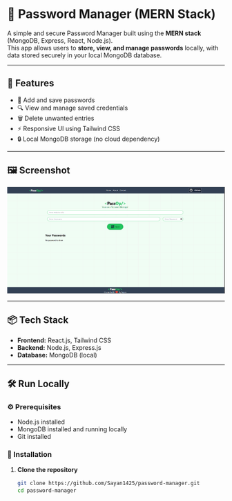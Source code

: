 # 🔐 Password Manager (MERN Stack)

A simple and secure Password Manager built using the **MERN stack** (MongoDB, Express, React, Node.js).  
This app allows users to **store, view, and manage passwords** locally, with data stored securely in your local MongoDB database.

---

## 🚀 Features

- 📝 Add and save passwords
- 🔍 View and manage saved credentials
- 🗑️ Delete unwanted entries
- ⚡ Responsive UI using Tailwind CSS
- 🔒 Local MongoDB storage (no cloud dependency)

---

## 🖼️ Screenshot

![Password Manager Screenshot](./ss.png)

---

## 📦 Tech Stack

- **Frontend:** React.js, Tailwind CSS  
- **Backend:** Node.js, Express.js  
- **Database:** MongoDB (local)

---

## 🛠️ Run Locally

### ⚙️ Prerequisites

- Node.js installed
- MongoDB installed and running locally
- Git installed

### 🔧 Installation

1. **Clone the repository**
   ```bash
   git clone https://github.com/Sayan1425/password-manager.git
   cd password-manager
